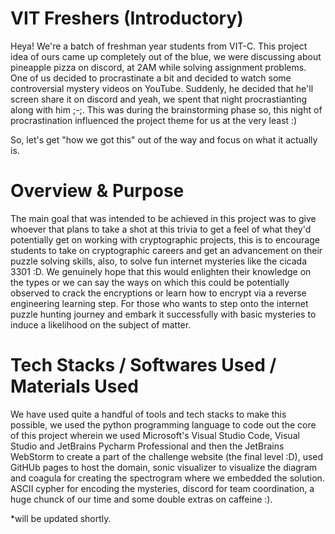 # VIT Freshers (Introductory)
Heya! We're a batch of freshman year students from VIT-C. This project idea of ours came up completely out of the blue, we were discussing about pineapple pizza on discord, at 2AM while solving assignment problems. One of us decided to procrastinate a bit and decided to watch some controversial mystery videos on YouTube. Suddenly, he decided that he'll screen share it on discord and yeah, we spent that night procrastianting along with him ;-;. This was during the brainstorming phase so, this night of procrastination influenced the project theme for us at the very least :) 

So, let's get "how we got this" out of the way and focus on what it actually is.

# Overview & Purpose
The main goal that was intended to be achieved in this project was to give whoever that plans to take a shot at this trivia to get a feel of what they'd potentially get on working with cryptographic projects, this is to encourage students to take on cryptographic careers and get an advancement on their puzzle solving skills, also, to solve fun internet mysteries like the cicada 3301 :D. We genuinely hope that this would enlighten their knowledge on the types or we can say the ways on which this could be potentially observed to crack the encryptions or learn how to encrypt via a reverse engineering learning step. For those who wants to step onto the internet puzzle hunting journey and embark it successfully with basic mysteries to induce a likelihood on the subject of matter.

# Tech Stacks / Softwares Used / Materials Used
We have used quite a handful of tools and tech stacks to make this possible, we used the python programming language to code out the core of this project wherein we used Microsoft's Visual Studio Code, Visual Studio and JetBrains Pycharm Professional and then the JetBrains WebStorm to create a part of the challenge website (the final level :D), used GitHUb pages to host the domain, sonic visualizer to visualize the diagram and coagula for creating the spectrogram where we embedded the solution. ASCII cypher for encoding the mysteries, discord for team coordination, a huge chunck of our time and some double extras on caffeine :).

*will be updated shortly.
